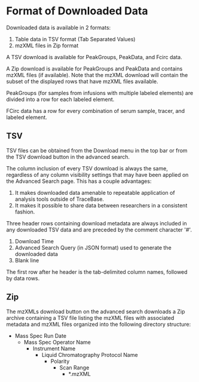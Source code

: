 # Format of Downloaded Data

Downloaded data is available in 2 formats:

1. Table data in TSV format (Tab Separated Values)
2. mzXML files in Zip format

A TSV download is available for PeakGroups, PeakData, and Fcirc data.

A Zip download is available for PeakGroups and PeakData and contains mzXML files (if available).  Note that the mzXML
download will contain the subset of the displayed rows that have mzXML files available.

PeakGroups (for samples from infusions with multiple labeled elements) are divided into a row for each labeled element.

FCirc data has a row for every combination of serum sample, tracer, and labeled element.

## TSV

TSV files can be obtained from the Download menu in the top bar or from the TSV download button in the advanced search.

The column inclusion of every TSV download is always the same, regardless of any column visibility settings that may
have been applied on the Advanced Search page.  This has a couple advantages:

1. It makes downloaded data amenable to repeatable application of analysis tools outside of TraceBase.
2. It makes it possible to share data between researchers in a consistent fashion.

Three header rows containing download metadata are always included in any downloaded TSV data and are preceded by the
comment character '#'.

1. Download Time
2. Advanced Search Query (in JSON format) used to generate the downloaded data
3. Blank line

The first row after he header is the tab-delimited column names, followed by data rows.

## Zip

The mzXMLs download button on the advanced search downloads a Zip archive containing a TSV file listing the mzXML files
with associated metadata and mzXML files organized into the following directory structure:

- Mass Spec Run Date
  - Mass Spec Operator Name
    - Instrument Name
      - Liquid Chromatography Protocol Name
        - Polarity
          - Scan Range
            - *.mzXML
